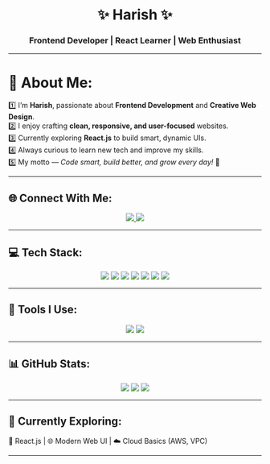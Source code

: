 <h1 align="center">✨ Harish ✨</h1>
<h3 align="center">Frontend Developer | React Learner | Web Enthusiast</h3>

---

# 💫 About Me:
1️⃣ I’m **Harish**, passionate about **Frontend Development** and **Creative Web Design**.  
2️⃣ I enjoy crafting **clean, responsive, and user-focused** websites.  
3️⃣ Currently exploring **React.js** to build smart, dynamic UIs.  
4️⃣ Always curious to learn new tech and improve my skills.  
5️⃣ My motto — *Code smart, build better, and grow every day!* 🚀  

---

## 🌐 Connect With Me:
<p align="center">
  <a href="https://linkedin.com/in/harish-s1011" target="_blank">
    <img src="https://img.shields.io/badge/LinkedIn-%230077B5.svg?style=for-the-badge&logo=linkedin&logoColor=white" />
  </a>
  <a href="mailto:kit27.csbs20@gmail.com">
    <img src="https://img.shields.io/badge/Gmail-D14836?style=for-the-badge&logo=gmail&logoColor=white" />
  </a>
</p>

---

## 💻 Tech Stack:
<p align="center">
  <img src="https://img.shields.io/badge/html5-%23E34F26.svg?style=for-the-badge&logo=html5&logoColor=white" />
  <img src="https://img.shields.io/badge/css3-%231572B6.svg?style=for-the-badge&logo=css3&logoColor=white" />
  <img src="https://img.shields.io/badge/javascript-%23323330.svg?style=for-the-badge&logo=javascript&logoColor=%23F7DF1E" />
  <img src="https://img.shields.io/badge/react-%230077B5.svg?style=for-the-badge&logo=react&logoColor=white" />
  <img src="https://img.shields.io/badge/java-%23ED8B00.svg?style=for-the-badge&logo=openjdk&logoColor=white" />
  <img src="https://img.shields.io/badge/python-3670A0?style=for-the-badge&logo=python&logoColor=ffdd54" />
  <img src="https://img.shields.io/badge/c-%2300599C.svg?style=for-the-badge&logo=c&logoColor=white" />
</p>

---

## 🧰 Tools I Use:
<p align="center">
  <img src="https://img.shields.io/badge/VS%20Code-0078D4?style=for-the-badge&logo=visual-studio-code&logoColor=white" />
  <img src="https://img.shields.io/badge/GitHub-181717?style=for-the-badge&logo=github&logoColor=white" />
</p>

---

## 📊 GitHub Stats:
<p align="center">
  <img src="https://github-readme-stats.vercel.app/api?username=HARISH112006&theme=tokyonight&hide_border=false&include_all_commits=true&count_private=true" />
  <img src="https://github-readme-streak-stats.herokuapp.com/?user=HARISH112006&theme=tokyonight&hide_border=false" />
  <img src="https://github-readme-stats.vercel.app/api/top-langs/?username=HARISH112006&theme=tokyonight&hide_border=false&layout=compact" />
</p>

---

## 🧠 Currently Exploring:
🚀 React.js | 🌐 Modern Web UI | ☁️ Cloud Basics (AWS, VPC)

---


<!-- Created by Harish with ❤️ and curiosity -->
